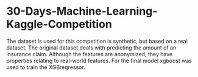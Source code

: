 # 30-Days-Machine-Learning-Kaggle-Competition

The dataset is used for this competition is synthetic, but based on a real dataset. The original dataset deals with predicting the amount of an insurance claim. Although the features are anonymized, they have properties relating to real-world features.
For the final model xgboost was used to train the XGBregressor.
